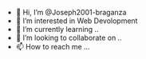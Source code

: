 - 👋 Hi, I’m @Joseph2001-braganza
- 👀 I’m interested in Web Devolopment
- 🌱 I’m currently learning ..
- 💞️ I’m looking to collaborate on ..
- 📫 How to reach me ...

<!---
Joseph2001-braganza/Joseph2001-braganza is a ✨ special ✨ repository because its `README.md` (this file) appears on your GitHub profile.
You can click the Preview link to take a look at your changes.
--->
